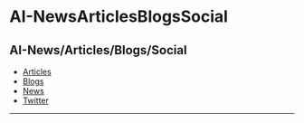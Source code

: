 # AI-NewsArticlesBlogsSocial

## AI-News/Articles/Blogs/Social

- [Articles](ai-mthrfckr/Articles.md)
- [Blogs](ai-mthrfckr/Blogs.md)
- [News](ai-mthrfckr/News.md)
- [Twitter](ai-mthrfckr/Twitter.md)

---
